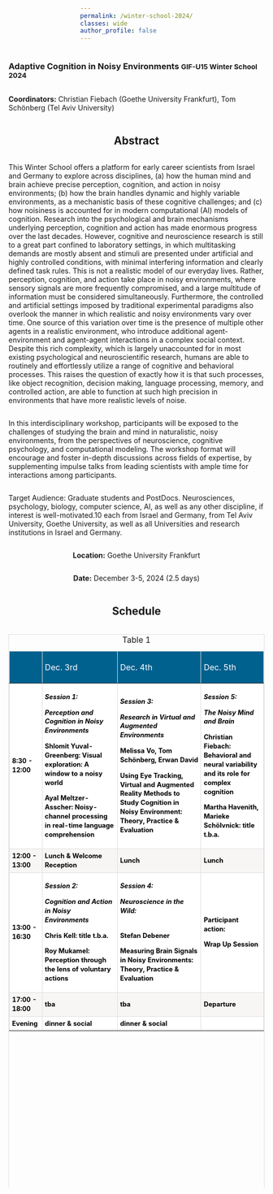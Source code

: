 ```yaml
---
permalink: /winter-school-2024/
classes: wide
author_profile: false
---
```


<style>
  body {
	display: flex;
	align-items: center;
	justify-content: center;
	flex-direction: column;
	min-height: 100vh;
	padding: 4rem 0;
	font-family: -system-ui, -apple-system, BlinkMacSystemFont, sans-serif;
}

table {
	width: 100%;
	max-width: 50rem;
	
	tr:nth-child(even) th {
		color: #ccc;
		font-weight: normal;
	}
	
	th,
	td {
		padding: 0.5rem 1rem;
	}
	
	th {
		font-weight: normal;
		border-top: thin dotted #ccc;
	}
	
	td {
		font-size: 0.8rem;
		font-weight: bold;
		line-height: 1.4;
		border-radius: 0.2rem;
		transition: opacity 0.3s ease;
	}
	
	td > span {
		font-size: 0.8em;
		font-weight: normal;
		display: block;
		width: 100%;
	}
}

.stage-earth {background-color: #FFA726};
.stage-mercury {background-color: #9CCC65};
.stage-venus {background-color: #FF8A65};
.stage-mars {background-color: #B3E5FC};
.stage-jupiter {background-color: #81D4FA};
.stage-saturn {background-color: #26C6DA};
</style>

<h3>Adaptive Cognition in Noisy Environments <small class="text-muted"> GIF-U15 Winter School 2024  </small> </h3>

<b>Coordinators:</b>	Christian Fiebach (Goethe University Frankfurt), 
Tom Schönberg (Tel Aviv University) 

<h2>Abstract </h2>

This Winter School offers a platform for early career scientists from Israel and Germany to explore across disciplines, (a) how the human mind and brain achieve precise perception, cognition, and action in noisy environments; (b) how the brain handles dynamic and highly variable environments, as a mechanistic basis of these cognitive challenges; and (c) how noisiness is accounted for in modern computational (AI) models of cognition. Research into the psychological and brain mechanisms underlying perception, cognition and action has made enormous progress over the last decades. However, cognitive and neuroscience research is still to a great part confined to laboratory settings, in which multitasking demands are mostly absent and stimuli are presented under artificial and highly controlled conditions, with minimal interfering information and clearly defined task rules. This is not a realistic model of our everyday lives. Rather, perception, cognition, and action take place in noisy environments, where sensory signals are more frequently compromised, and a large multitude of information must be considered simultaneously. Furthermore, the controlled and artificial settings imposed by traditional experimental paradigms also overlook the manner in which realistic and noisy environments vary over time. One source of this variation over time is the presence of multiple other agents in a realistic environment, who introduce additional agent-environment and agent-agent interactions in a complex social context. Despite this rich complexity, which is largely unaccounted for in most existing psychological and neuroscientific research, humans are able to routinely and effortlessly utilize a range of cognitive and behavioral processes. This raises the question of exactly how it is that such processes, like object recognition, decision making, language processing, memory, and controlled action, are able to function at such high precision in environments that have more realistic levels of noise.

In this interdisciplinary workshop, participants will be exposed to the challenges of studying the brain and mind in naturalistic, noisy environments, from the perspectives of neuroscience, cognitive psychology, and computational modeling. The workshop format will encourage and foster in-depth discussions across fields of expertise, by supplementing impulse talks from leading scientists with ample time for interactions among participants.

Target Audience: Graduate students and PostDocs. Neurosciences, psychology, biology, computer science, AI, as well as any other discipline, if interest is well-motivated.10 each from Israel and Germany, from Tel Aviv University, Goethe University, as well as all Universities and research institutions in Israel and Germany. 

<b>Location:</b> Goethe University Frankfurt	

<b>Date:</b> December 3-5, 2024 (2.5 days)


<h2> Schedule </h2>

<style>
.schedule {
    overflow: auto;
    width: 100%;
}
.schedule table {
    border: 1px groove #dededf;
    height: 100%;
    width: 100%;
    table-layout: fixed;
    border-collapse: collapse;
    border-spacing: 1px;
    text-align: left;
}
.schedule caption {
    caption-side: top;
    text-align: center;
}
.schedule th {
    border: 1px groove #dededf;
    background-color: #00618f;
    color: #ffffff;
    padding: 5px;
}
.schedule td {
    border: 1px groove #dededf;
    padding: 5px;
}
.schedule tr:nth-child(even) td {
    background-color: #f8f6f5;
    color: #000000;
}
.schedule tr:nth-child(odd) td {
    background-color: #ffffff;
    color: #000000;
}
</style>

<div class="schedule" role="region" tabindex="0">
<table>
    <caption>Table 1</caption>
    <thead>
        <tr>
            <th><br></th>
            <th>
                <p>Dec. 3rd</p>
            </th>
            <th>
                <p>Dec. 4th</p>
            </th>
            <th>Dec. 5th</th>
        </tr>
    </thead>
    <tbody>
        <tr>
            <td>
                <div><b>8:30 - 12:00</b></div>
            </td>
            <td>
                <p><b><i>Session 1: </i></b></p>
                <p><b><i>Perception and Cognition in Noisy Environments</i></b></p>
                <p>Shlomit Yuval-Greenberg: Visual exploration: A window to a noisy world</p>
                <p>Ayal Meltzer-Asscher: Noisy-channel processing in real-time language comprehension</p>
            </td>
            <td>
                <p><b><i>Session 3:</i></b></p>
                <p><b><i>Research in Virtual and Augmented Environments</i></b> </p>
                <p>Melissa Vo, Tom Schönberg, Erwan David </p>
                <p>Using Eye Tracking, Virtual and Augmented Reality Methods to Study Cognition in Noisy Environment: Theory, Practice &amp; Evaluation</p>
            </td>
            <td>
                <p><b><i>Session 5:</i></b></p>
                <p><b><i>The Noisy Mind and Brain </i></b></p>
                <p>Christian Fiebach: Behavioral and neural variability and its role for complex cognition</p>
                <p>Martha Havenith, Marieke Schölvnick: title t.b.a.</p>
            </td>
        </tr>
        <tr>
            <td><b>12:00 - 13:00</b><br></td>
            <td>Lunch &amp; Welcome Reception</td>
            <td>Lunch</td>
            <td>Lunch</td>
        </tr>
        <tr>
            <td>
                <div><b>13:00 - 16:30</b></div>
            </td>
            <td>
                <p><b><i>Session 2: </i></b></p>
                <p><b><i>Cognition and Action in Noisy Environments</i></b></p>
                <p>Chris Kell: title t.b.a.</p>
                <p>Roy Mukamel: Perception through the lens of voluntary actions</p>
            </td>
            <td>
                <p><b><i>Session 4:</i></b></p>
                <p><b><i>Neuroscience in the Wild: </i></b><b><i><br><br></i></b></p>
                <p>Stefan Debener</p>
                <p>Measuring Brain Signals in Noisy Environments: Theory, Practice &amp; Evaluation</p>
            </td>
            <td>
                <p>Participant action:</p>
                <p>Wrap Up Session</p>
            </td>
        </tr>
        <tr>
            <td><b>17:00 - 18:00</b><br></td>
            <td>tba</td>
            <td>tba</td>
            <td>Departure</td>
        </tr>
        <tr>
            <td><b>Evening</b></td>
            <td>dinner &amp; social</td>
            <td>dinner &amp; social</td>
            <td></td>
        </tr>
    </tbody>
</table>

<h2> List of Speakers </h2> 

**Prof. Dr. Erwan David** (Le Mans University, Computer Science Laboratory)
**Prof. Dr. Stefan Debener** (University of Oldenburg, Dept. of Psychology)
**Prof. Dr. Christian Fiebach** (Goethe University Frankfurt, Dept. of Psychology)
**Dr. Martha Nari Havenith** (Ernst Strüngmann Institute, Frankfurt)
**Prof. Dr. Chris Kell** (Goethe University Frankfurt, Dept. of Neurology)
**Prof. Dr. Ayal Meltzer-Asscher** (Tel Aviv University, Dept. of Linguistics & Sagol School of Neuroscience)
**Prof. Dr. Roy Mukamel** (Tel Aviv University, SSchool of Psychological Sciences)
**Dr. Marieke Schölvnick** (Ernst Strüngmann Institute, Frankfurt)
**Prof. Dr. Tom Schonberg** (Tel Aviv University, School of Biochemistry, Neurobiology, & Biophysics)
**Prof. Dr. Melissa Võ** (Goethe University Frankfurt, Dept. of Psychology)
**Prof. Dr. Shlomit Yuval** Greenblat (Tel Aviv University, School of Psychological Sciences)
